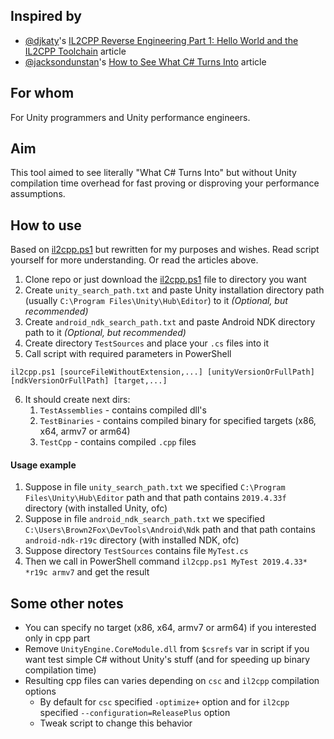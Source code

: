 ## Inspired by 
* [@djkaty](https://github.com/djkaty)'s [IL2CPP Reverse Engineering Part 1: Hello World and the IL2CPP Toolchain](https://katyscode.wordpress.com/2020/06/24/il2cpp-part-1/) article
* [@jacksondunstan](https://github.com/jacksondunstan)'s [How to See What C# Turns Into](https://www.jacksondunstan.com/articles/4661) article

## For whom
For Unity programmers and Unity performance engineers.

## Aim
This tool aimed to see literally "What C# Turns Into" but without Unity compilation time overhead for fast proving or disproving your performance assumptions.

## How to use

Based on [il2cpp.ps1](https://github.com/djkaty/Il2CppInspector/blob/master/Il2CppTests/il2cpp.ps1) but rewritten for my purposes and wishes. 
Read script yourself for more understanding. Or read the articles above.

1. Clone repo or just download the [il2cpp.ps1](https://github.com/Brown2Fox/Il2CppTests/blob/master/il2cpp.ps1) file to directory you want
2. Create `unity_search_path.txt` and paste Unity installation directory path (usually `C:\Program Files\Unity\Hub\Editor`) to it _(Optional, but recommended)_
3. Create `android_ndk_search_path.txt` and paste Android NDK directory path to it _(Optional, but recommended)_
4. Create directory `TestSources` and place your `.cs` files into it
5. Call script with required parameters in PowerShell
```
il2cpp.ps1 [sourceFileWithoutExtension,...] [unityVersionOrFullPath] [ndkVersionOrFullPath] [target,...]
``` 
6. It should create next dirs:
    1. `TestAssemblies` - contains compiled dll's
    2. `TestBinaries` - contains compiled binary for specified targets (x86, x64, armv7 or arm64)
    3. `TestCpp` - contains compiled `.cpp` files

#### Usage example

1. Suppose in file `unity_search_path.txt` we specified `C:\Program Files\Unity\Hub\Editor` path and that path contains `2019.4.33f` directory (with installed Unity, ofc)
2. Suppose in file `android_ndk_search_path.txt` we specified `C:\Users\Brown2Fox\DevTools\Android\Ndk` path and that path contains `android-ndk-r19c` directory (with installed NDK, ofc)
3. Suppose directory `TestSources` contains file `MyTest.cs`
3. Then we call in PowerShell command `il2cpp.ps1 MyTest 2019.4.33* *r19c armv7` and get the result

## Some other notes

* You can specify no target (x86, x64, armv7 or arm64) if you interested only in cpp part 
* Remove `UnityEngine.CoreModule.dll` from `$csrefs` var in script if you want test simple C# without Unity's stuff (and for speeding up binary compilation time)
* Resulting cpp files can varies depending on `csc` and `il2cpp` compilation options
  * By default for `csc` specified `-optimize+` option and for `il2cpp` specified `--configuration=ReleasePlus` option
  * Tweak script to change this behavior
